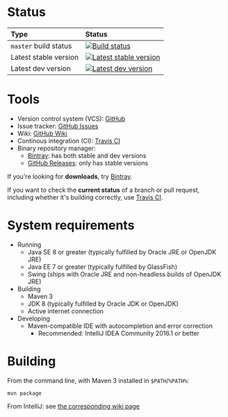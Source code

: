 # Status #

| Type                  | Status                                                             |
|:----------------------|:-------------------------------------------------------------------|
| `master` build status | [![Build status][travis-status-master]][travis]                    |
| Latest stable version | [![Latest stable version][bintray-stable-version]][bintray-stable] |
| Latest dev version    | [![Latest dev version][bintray-dev-version]][bintray-dev]          |

# Tools #

* Version control system (VCS): [GitHub][github]
* Issue tracker: [GitHub Issues][github-issues]
* Wiki: [GitHub Wiki][github-wiki]
* Continous integration (CI): [Travis CI][travis]
* Binary repository manager:
	* [Bintray][bintray]: has both stable and dev versions
	* [GitHub Releases][github-releases]: only has stable versions

If you're looking for **downloads**, try [Bintray][bintray].

If you want to check the **current status** of a branch or pull request, including whether it's building correctly, use [Travis CI][travis].

# System requirements #

* Running
	* Java SE 8 or greater (typically fulfilled by Oracle JRE or OpenJDK JRE)
	* Java EE 7 or greater (typically fulfilled by GlassFish)
	* Swing (ships with Oracle JRE and non-headless builds of OpenJDK JRE)
* Building
	* Maven 3
	* JDK 8 (typically fulfilled by Oracle JDK or OpenJDK)
	* Active internet connection
* Developing
	* Maven-compatible IDE with autocompletion and error correction
		* Recommended: IntelliJ IDEA Community 2016.1 or better

# Building #

From the command line, with Maven 3 installed in `$PATH`/`%PATH%`:

	mvn package

From IntelliJ: see [the corresponding wiki page][github-wiki-intellij]



[github]:                 https://github.com/massbay-cs/cs225-proj4 "GitHub"
[github-issues]:          https://github.com/massbay-cs/cs225-proj4/issues "Issues"
[github-wiki]:            https://github.com/massbay-cs/cs225-proj4/wiki "Wiki"
[github-wiki-intellij]:   https://github.com/massbay-cs/cs225-proj4/wiki/IntelliJ "Development: IntelliJ"
[github-releases]:        https://github.com/massbay-cs/cs225-proj4/releases "GitHub Releases"

[travis]:                 https://travis-ci.org/massbay-cs/cs225-proj4 "Travis CI"
[travis-status-master]:   https://travis-ci.org/massbay-cs/cs225-proj4.svg?branch=master "Build status: master"

[bintray]:                https://bintray.com/massbay-cs/cs225-proj4 "Bintray"
[bintray-dev]:            https://bintray.com/massbay-cs/cs225-proj4/cs225-proj4-dev/_latestVersion "Latest dev version"
[bintray-dev-version]:    https://api.bintray.com/packages/massbay-cs/cs225-proj4/cs225-proj4-dev/images/download.svg "Latest dev version"
[bintray-stable]:         https://bintray.com/massbay-cs/cs225-proj4/cs225-proj4-stable/_latestVersion "Latest stable version"
[bintray-stable-version]: https://api.bintray.com/packages/massbay-cs/cs225-proj4/cs225-proj4-stable/images/download.svg "Latest stable version"
